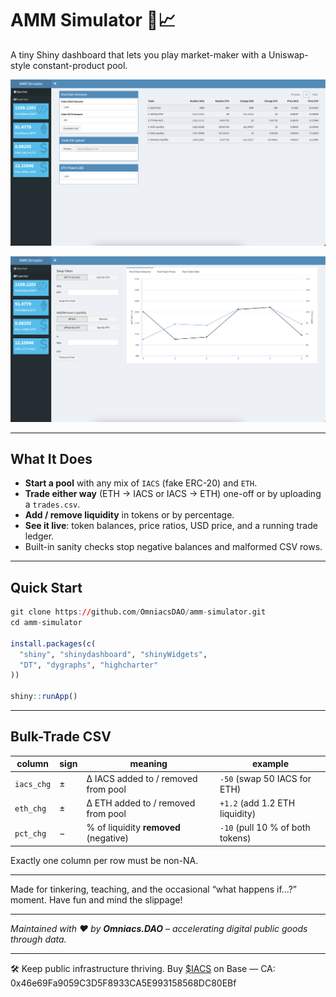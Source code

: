 # AMM Simulator 🦄📈

A tiny Shiny dashboard that lets you play market-maker with a Uniswap-style constant-product pool.

![AMM simulator Start Pool](images/Tab1.png)

![AMM simulator Trade Pool](images/Tab2.png)

---

## What It Does

* **Start a pool** with any mix of `IACS` (fake ERC-20) and `ETH`.
* **Trade either way** (ETH → IACS or IACS → ETH) one-off or by uploading a `trades.csv`.
* **Add / remove liquidity** in tokens or by percentage.
* **See it live**: token balances, price ratios, USD price, and a running trade ledger.
* Built-in sanity checks stop negative balances and malformed CSV rows.

---

## Quick Start

```r
git clone https://github.com/OmniacsDAO/amm-simulator.git
cd amm-simulator

install.packages(c(
  "shiny", "shinydashboard", "shinyWidgets",
  "DT", "dygraphs", "highcharter"
))

shiny::runApp()
```

---

## Bulk-Trade CSV

| column    | sign | meaning                               | example                          |
| --------- | ---- | ------------------------------------- | -------------------------------- |
| `iacs_chg` | ±    | Δ IACS added to / removed from pool    | `-50` (swap 50 IACS for ETH)      |
| `eth_chg` | ±    | Δ ETH added to / removed from pool    | `+1.2` (add 1.2 ETH liquidity)   |
| `pct_chg` | −    | % of liquidity **removed** (negative) | `-10` (pull 10 % of both tokens) |

Exactly one column per row must be non-NA.

---

Made for tinkering, teaching, and the occasional “what happens if…?” moment. Have fun and mind the slippage!

---

*Maintained with ❤️ by **Omniacs.DAO** – accelerating digital public goods through data.*

---
🛠️ Keep public infrastructure thriving. Buy [$IACS](http://dexscreener.com/base/0xd4d742cc8f54083f914a37e6b0c7b68c6005a024) on Base — CA: 0x46e69Fa9059C3D5F8933CA5E993158568DC80EBf
